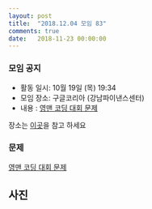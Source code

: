 ```yaml
---
layout: post
title:  "2018.12.04 모임 83"
comments: true
date:   2018-11-23 00:00:00
---
```


### 모임 공지

- 활동 일시: 10월 19일 (목) 19:34
- 모임 장소: 구글코리아 (강남파이낸스센터)
- 내용 : [영맨 코딩 대회 문제](https://www.hackerrank.com/hello-my-friends)

장소는 [이곳](https://place.map.daum.net/11584927)을 참고 하세요

### 문제

[영맨 코딩 대회 문제](https://www.hackerrank.com/hello-my-friends)


## 사진
